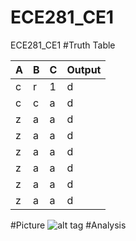 ECE281_CE1
==========

ECE281_CE1
#Truth Table

| A   | B   | C   | Output  |
| --- | --- | --- | ---- |
| c   | r   | 1   |  d   |
| c   | c   | a   | d    |
| z   | a   | a   |  d   |
| z   | a   | a   |  d   |
| z   | a   | a   |  d   |
| z   | a   | a   |  d   |
| z   | a   | a   |  d   |
| z   | a   | a   |  d   |


#Picture 
![alt tag](https://raw2.github.com/DanielEichman/ECE281_CE1/master/Output.JPG)
#Analysis
